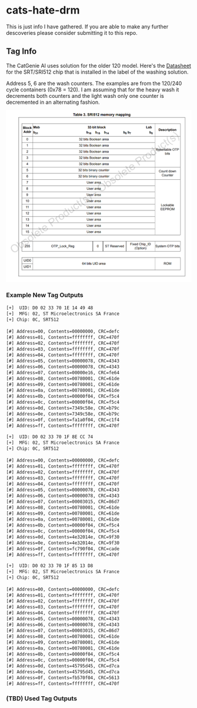 # cats-hate-drm

This is just info I have gathered. If you are able to make any further descoveries please consider submitting it to this repo.

## Tag Info

The CatGenie AI uses solution for the older 120 model. Here's the [Datasheet](https://www.st.com/en/nfc/sri512.html) for the SRT/SRI512 chip that is installed in the label of the washing solution.

Address 5, 6 are the wash counters. The examples are from the 120/240 cycle containers (0x78 = 120). I am assuming that for the heavy wash it decrements both counters and the light wash only one counter is decremented in an alternating fashion. 

![SRI512 Memory Map](media/SRI512-mm.png)

### Example New Tag Outputs

```
[+]  UID: D0 02 33 70 1E 14 49 48
[+]  MFG: 02, ST Microelectronics SA France
[+] Chip: 0C, SRT512

[#] Address=00, Contents=00000000, CRC=defc
[#] Address=01, Contents=ffffffff, CRC=470f
[#] Address=02, Contents=ffffffff, CRC=470f
[#] Address=03, Contents=ffffffff, CRC=470f
[#] Address=04, Contents=ffffffff, CRC=470f
[#] Address=05, Contents=00000078, CRC=4343
[#] Address=06, Contents=00000078, CRC=4343
[#] Address=07, Contents=00000e16, CRC=fe64
[#] Address=08, Contents=00780001, CRC=61de
[#] Address=09, Contents=00780001, CRC=61de
[#] Address=0a, Contents=00780001, CRC=61de
[#] Address=0b, Contents=00000f04, CRC=f5c4
[#] Address=0c, Contents=00000f04, CRC=f5c4
[#] Address=0d, Contents=7349c58e, CRC=b79c
[#] Address=0e, Contents=7349c58e, CRC=b79c
[#] Address=0f, Contents=fa1a0f04, CRC=c1f4
[#] Address=ff, Contents=ffffffff, CRC=470f
```

```
[+]  UID: D0 02 33 70 1F 8E CC 74
[+]  MFG: 02, ST Microelectronics SA France
[+] Chip: 0C, SRT512

[#] Address=00, Contents=00000000, CRC=defc
[#] Address=01, Contents=ffffffff, CRC=470f
[#] Address=02, Contents=ffffffff, CRC=470f
[#] Address=03, Contents=ffffffff, CRC=470f
[#] Address=04, Contents=ffffffff, CRC=470f
[#] Address=05, Contents=00000078, CRC=4343
[#] Address=06, Contents=00000078, CRC=4343
[#] Address=07, Contents=00003015, CRC=86d7
[#] Address=08, Contents=00780001, CRC=61de
[#] Address=09, Contents=00780001, CRC=61de
[#] Address=0a, Contents=00780001, CRC=61de
[#] Address=0b, Contents=00000f04, CRC=f5c4
[#] Address=0c, Contents=00000f04, CRC=f5c4
[#] Address=0d, Contents=4e32014e, CRC=9f30
[#] Address=0e, Contents=4e32014e, CRC=9f30
[#] Address=0f, Contents=fc790f04, CRC=cade
[#] Address=ff, Contents=ffffffff, CRC=470f
```

```
[+]  UID: D0 02 33 70 1F 85 13 D8
[+]  MFG: 02, ST Microelectronics SA France
[+] Chip: 0C, SRT512

[#] Address=00, Contents=00000000, CRC=defc
[#] Address=01, Contents=ffffffff, CRC=470f
[#] Address=02, Contents=ffffffff, CRC=470f
[#] Address=03, Contents=ffffffff, CRC=470f
[#] Address=04, Contents=ffffffff, CRC=470f
[#] Address=05, Contents=00000078, CRC=4343
[#] Address=06, Contents=00000078, CRC=4343
[#] Address=07, Contents=00003015, CRC=86d7
[#] Address=08, Contents=00780001, CRC=61de
[#] Address=09, Contents=00780001, CRC=61de
[#] Address=0a, Contents=00780001, CRC=61de
[#] Address=0b, Contents=00000f04, CRC=f5c4
[#] Address=0c, Contents=00000f04, CRC=f5c4
[#] Address=0d, Contents=45795d45, CRC=d7ca
[#] Address=0e, Contents=45795d45, CRC=d7ca
[#] Address=0f, Contents=fb570f04, CRC=5613
[#] Address=ff, Contents=ffffffff, CRC=470f
```

### (TBD) Used Tag Outputs